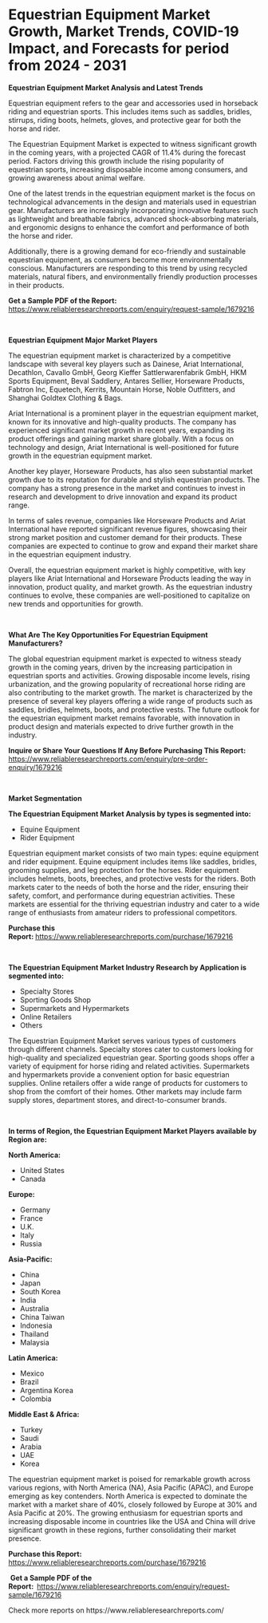 <p><h1>Equestrian Equipment Market Growth, Market Trends, COVID-19 Impact, and Forecasts for period from 2024 - 2031</h1></p><p><strong>Equestrian Equipment Market Analysis and Latest Trends</strong></p>
<p><p>Equestrian equipment refers to the gear and accessories used in horseback riding and equestrian sports. This includes items such as saddles, bridles, stirrups, riding boots, helmets, gloves, and protective gear for both the horse and rider.</p><p>The Equestrian Equipment Market is expected to witness significant growth in the coming years, with a projected CAGR of 11.4% during the forecast period. Factors driving this growth include the rising popularity of equestrian sports, increasing disposable income among consumers, and growing awareness about animal welfare.</p><p>One of the latest trends in the equestrian equipment market is the focus on technological advancements in the design and materials used in equestrian gear. Manufacturers are increasingly incorporating innovative features such as lightweight and breathable fabrics, advanced shock-absorbing materials, and ergonomic designs to enhance the comfort and performance of both the horse and rider.</p><p>Additionally, there is a growing demand for eco-friendly and sustainable equestrian equipment, as consumers become more environmentally conscious. Manufacturers are responding to this trend by using recycled materials, natural fibers, and environmentally friendly production processes in their products.</p></p>
<p><strong>Get a Sample PDF of the Report:&nbsp;</strong> <a href="https://www.reliableresearchreports.com/enquiry/request-sample/1679216">https://www.reliableresearchreports.com/enquiry/request-sample/1679216</a></p>
<p>&nbsp;</p>
<p><strong>Equestrian Equipment Major Market Players</strong></p>
<p><p>The equestrian equipment market is characterized by a competitive landscape with several key players such as Dainese, Ariat International, Decathlon, Cavallo GmbH, Georg Kieffer Sattlerwarenfabrik GmbH, HKM Sports Equipment, Beval Saddlery, Antares Sellier, Horseware Products, Fabtron Inc, Equetech, Kerrits, Mountain Horse, Noble Outfitters, and Shanghai Goldtex Clothing & Bags.</p><p>Ariat International is a prominent player in the equestrian equipment market, known for its innovative and high-quality products. The company has experienced significant market growth in recent years, expanding its product offerings and gaining market share globally. With a focus on technology and design, Ariat International is well-positioned for future growth in the equestrian equipment market.</p><p>Another key player, Horseware Products, has also seen substantial market growth due to its reputation for durable and stylish equestrian products. The company has a strong presence in the market and continues to invest in research and development to drive innovation and expand its product range.</p><p>In terms of sales revenue, companies like Horseware Products and Ariat International have reported significant revenue figures, showcasing their strong market position and customer demand for their products. These companies are expected to continue to grow and expand their market share in the equestrian equipment industry.</p><p>Overall, the equestrian equipment market is highly competitive, with key players like Ariat International and Horseware Products leading the way in innovation, product quality, and market growth. As the equestrian industry continues to evolve, these companies are well-positioned to capitalize on new trends and opportunities for growth.</p></p>
<p>&nbsp;</p>
<p><strong>What Are The Key Opportunities For Equestrian Equipment Manufacturers?</strong></p>
<p><p>The global equestrian equipment market is expected to witness steady growth in the coming years, driven by the increasing participation in equestrian sports and activities. Growing disposable income levels, rising urbanization, and the growing popularity of recreational horse riding are also contributing to the market growth. The market is characterized by the presence of several key players offering a wide range of products such as saddles, bridles, helmets, boots, and protective vests. The future outlook for the equestrian equipment market remains favorable, with innovation in product design and materials expected to drive further growth in the industry.</p></p>
<p><strong>Inquire or Share Your Questions If Any Before Purchasing This Report:</strong> <a href="https://www.reliableresearchreports.com/enquiry/pre-order-enquiry/1679216">https://www.reliableresearchreports.com/enquiry/pre-order-enquiry/1679216</a></p>
<p>&nbsp;</p>
<p><strong>Market Segmentation</strong></p>
<p><strong>The Equestrian Equipment Market Analysis by types is segmented into:</strong></p>
<p><ul><li>Equine Equipment</li><li>Rider Equipment</li></ul></p>
<p><p>Equestrian equipment market consists of two main types: equine equipment and rider equipment. Equine equipment includes items like saddles, bridles, grooming supplies, and leg protection for the horses. Rider equipment includes helmets, boots, breeches, and protective vests for the riders. Both markets cater to the needs of both the horse and the rider, ensuring their safety, comfort, and performance during equestrian activities. These markets are essential for the thriving equestrian industry and cater to a wide range of enthusiasts from amateur riders to professional competitors.</p></p>
<p><strong>Purchase this Report:&nbsp;</strong><a href="https://www.reliableresearchreports.com/purchase/1679216">https://www.reliableresearchreports.com/purchase/1679216</a></p>
<p>&nbsp;</p>
<p><strong>The Equestrian Equipment Market Industry Research by Application is segmented into:</strong></p>
<p><ul><li>Specialty Stores</li><li>Sporting Goods Shop</li><li>Supermarkets and Hypermarkets</li><li>Online Retailers</li><li>Others</li></ul></p>
<p><p>The Equestrian Equipment Market serves various types of customers through different channels. Specialty stores cater to customers looking for high-quality and specialized equestrian gear. Sporting goods shops offer a variety of equipment for horse riding and related activities. Supermarkets and hypermarkets provide a convenient option for basic equestrian supplies. Online retailers offer a wide range of products for customers to shop from the comfort of their homes. Other markets may include farm supply stores, department stores, and direct-to-consumer brands.</p></p>
<p>&nbsp;</p>
<p><strong>In terms of Region, the Equestrian Equipment Market Players available by Region are:</strong></p>
<p>
    <p> <strong> North America: </strong>
        <ul>
            <li>United States</li>
            <li>Canada</li>
        </ul>
        </p> 
    <p> <strong> Europe: </strong>
        <ul>
            <li>Germany</li>
            <li>France</li>
            <li>U.K.</li>
            <li>Italy</li>
            <li>Russia</li>
        </ul>
        </p> 
    <p> <strong> Asia-Pacific: </strong>
        <ul>
            <li>China</li>
            <li>Japan</li>
            <li>South Korea</li>
            <li>India</li>
            <li>Australia</li>
            <li>China Taiwan</li>
            <li>Indonesia</li>
            <li>Thailand</li>
            <li>Malaysia</li>
        </ul>
        </p> 
    <p> <strong> Latin America: </strong>
        <ul>
            <li>Mexico</li>
            <li>Brazil</li>
            <li>Argentina Korea</li>
            <li>Colombia</li>
        </ul>
        </p> 
    <p> <strong> Middle East & Africa: </strong>
        <ul>
            <li>Turkey</li>
            <li>Saudi</li>
            <li>Arabia</li>
            <li>UAE</li>
            <li>Korea</li>
        </ul>
    </p>
    </p>
<p><p>The equestrian equipment market is poised for remarkable growth across various regions, with North America (NA), Asia Pacific (APAC), and Europe emerging as key contenders. North America is expected to dominate the market with a market share of 40%, closely followed by Europe at 30% and Asia Pacific at 20%. The growing enthusiasm for equestrian sports and increasing disposable income in countries like the USA and China will drive significant growth in these regions, further consolidating their market presence.</p></p>
<p><strong>Purchase this Report: </strong><a href="https://www.reliableresearchreports.com/purchase/1679216">https://www.reliableresearchreports.com/purchase/1679216</a></p>
<p>&nbsp;<strong>Get a Sample PDF of the Report:&nbsp;&nbsp;</strong><a href="https://www.reliableresearchreports.com/enquiry/request-sample/1679216">https://www.reliableresearchreports.com/enquiry/request-sample/1679216</a></p>
<p><strong></strong></p>
<p>Check more reports on https://www.reliableresearchreports.com/</p>